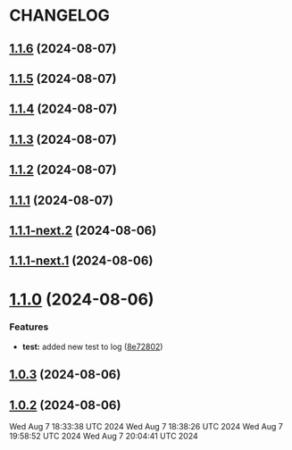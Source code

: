 # CHANGELOG

## [1.1.6](https://github.com/Egoka/egorkas-pluck/compare/v1.1.5...v1.1.6) (2024-08-07)

## [1.1.5](https://github.com/Egoka/egorkas-pluck/compare/v1.1.4...v1.1.5) (2024-08-07)

## [1.1.4](https://github.com/Egoka/egorkas-pluck/compare/v1.1.3...v1.1.4) (2024-08-07)

## [1.1.3](https://github.com/Egoka/egorkas-pluck/compare/v1.1.2...v1.1.3) (2024-08-07)

## [1.1.2](https://github.com/Egoka/egorkas-pluck/compare/v1.1.1...v1.1.2) (2024-08-07)

## [1.1.1](https://github.com/Egoka/egorkas-pluck/compare/v1.1.0...v1.1.1) (2024-08-07)

## [1.1.1-next.2](https://github.com/Egoka/egorkas-pluck/compare/v1.1.1-next.1...v1.1.1-next.2) (2024-08-06)

## [1.1.1-next.1](https://github.com/Egoka/egorkas-pluck/compare/v1.1.0...v1.1.1-next.1) (2024-08-06)

# [1.1.0](https://github.com/Egoka/egorkas-pluck/compare/v1.0.3...v1.1.0) (2024-08-06)


### Features

* **test:** added new test to log ([8e72802](https://github.com/Egoka/egorkas-pluck/commit/8e72802d7e4c00d0b6bb5c7ef7054c3c19f2d9b8))

## [1.0.3](https://github.com/Egoka/egorkas-pluck/compare/v1.0.2...v1.0.3) (2024-08-06)

## [1.0.2](https://github.com/Egoka/egorkas-pluck/compare/v1.0.1...v1.0.2) (2024-08-06)
Wed Aug  7 18:33:38 UTC 2024
Wed Aug  7 18:38:26 UTC 2024
Wed Aug  7 19:58:52 UTC 2024
Wed Aug  7 20:04:41 UTC 2024

